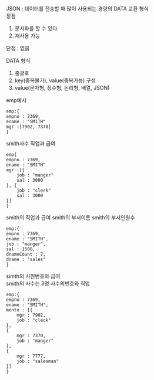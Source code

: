 JSON : 데이터를 전송할 때 많이 사용되는
경량의 DATA 교환 형식  
장점
1. 문서화를 할 수 있다.  
2. 재사용 가능  

단점 : 없음

DATA 형식
1. 중괄호
2. key(중복불가), value(중복가능) 구성
3. value(문자형, 정수형, 논리형, 배열, JSON)

emp예시

    emp:{
    empno : 7369,  
    ename : "SMITH"  
    mgr :[7902, 7370]
    }

smith사수 직업과 급여

    emp{  
    empno : 7369,  
    ename : "SMITH"  
    mgr :[{
        job : "manger"
        sal : 3000
    }, {
        job : "clerk"
        sal : 3000
    }]
    }

smith의 직업과 급여
smith의 부서이름
smith의 부서인원수

    emp:{
    empno : 7369,  
    ename : "SMITH",
    job : "manger",
    sal : 1500,
    dnameCount : 7,
    dname : "sales"
    }

simth의 사원번호와 급여  
smith의 사수는 3명 
사수의번호와 직업

    emp:{
    empno : 7369,  
    ename : "SMITH",
    mento : [{
        mgr : 7902,
        job : "cleck"
    },
    {
        mgr : 7370,
        job : "manger"
    },
    {
        mgr : 7777,
        job : "salesman"
    }]  
    }